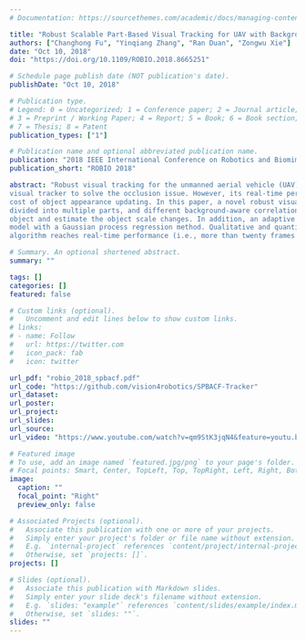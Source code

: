 ```yaml
---
# Documentation: https://sourcethemes.com/academic/docs/managing-content/

title: "Robust Scalable Part-Based Visual Tracking for UAV with Background-Aware Correlation Filter"
authors: ["Changhong Fu", "Yinqiang Zhang", "Ran Duan", "Zongwu Xie"]
date: "Oct 10, 2018"
doi: "https://doi.org/10.1109/ROBIO.2018.8665251"

# Schedule page publish date (NOT publication's date).
publishDate: "Oct 10, 2018"

# Publication type.
# Legend: 0 = Uncategorized; 1 = Conference paper; 2 = Journal article;
# 3 = Preprint / Working Paper; 4 = Report; 5 = Book; 6 = Book section;
# 7 = Thesis; 8 = Patent
publication_types: ["1"]

# Publication name and optional abbreviated publication name.
publication: "2018 IEEE International Conference on Robotics and Biomimetics"
publication_short: "ROBIO 2018"

abstract: "Robust visual tracking for the unmanned aerial vehicle (UAV) is a challenging task in different types of civilian UAV applications. Although the classical correlation filter (CF) has been widely applied for UAV object tracking, the background of the object is not learned in the classical CF. In addition, the classical CF cannot estimate the object scale changes, and it is not able to cope with object occlusion effectively. Part-based tracking approach is often used for the
visual tracker to solve the occlusion issue. However, its real-time performance for the UAV cannot be achieved due to the high
cost of object appearance updating. In this paper, a novel robust visual tracker is presented for the UAV. The object is initially
divided into multiple parts, and different background-aware correlation filters are applied for these divided object parts, respectively. An efficient coarse-to-fine strategy with structure comparison and Bayesian inference approach is proposed to locate
object and estimate the object scale changes. In addition, an adaptive threshold is presented to update each local appearance
model with a Gaussian process regression method. Qualitative and quantitative tests show that the presented visual tracking
algorithm reaches real-time performance (i.e., more than twenty frames per second) on an i7 processor with 640×360 image resolution, and performs favorably against the most popular state-of-the-art visual trackers in terms of robustness and accuracy. To the best of our knowledge, it is the first time that this novel scalable part-based visual tracker is presented, and applied for the UAV tracking applications."

# Summary. An optional shortened abstract.
summary: ""

tags: []
categories: []
featured: false

# Custom links (optional).
#   Uncomment and edit lines below to show custom links.
# links:
# - name: Follow
#   url: https://twitter.com
#   icon_pack: fab
#   icon: twitter

url_pdf: "robio_2018_spbacf.pdf"
url_code: "https://github.com/vision4robotics/SPBACF-Tracker"
url_dataset:
url_poster:
url_project:
url_slides:
url_source:
url_video: "https://www.youtube.com/watch?v=qm9StK3jqN4&feature=youtu.be"

# Featured image
# To use, add an image named `featured.jpg/png` to your page's folder. 
# Focal points: Smart, Center, TopLeft, Top, TopRight, Left, Right, BottomLeft, Bottom, BottomRight.
image:
  caption: ""
  focal_point: "Right"
  preview_only: false

# Associated Projects (optional).
#   Associate this publication with one or more of your projects.
#   Simply enter your project's folder or file name without extension.
#   E.g. `internal-project` references `content/project/internal-project/index.md`.
#   Otherwise, set `projects: []`.
projects: []

# Slides (optional).
#   Associate this publication with Markdown slides.
#   Simply enter your slide deck's filename without extension.
#   E.g. `slides: "example"` references `content/slides/example/index.md`.
#   Otherwise, set `slides: ""`.
slides: ""
---
```

